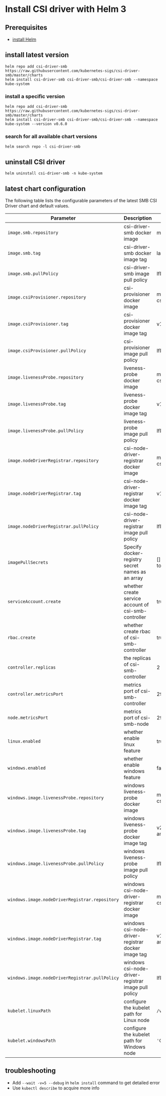 # Install CSI driver with Helm 3

## Prerequisites
 - [install Helm](https://helm.sh/docs/intro/quickstart/#install-helm)

## install latest version
```console
helm repo add csi-driver-smb https://raw.githubusercontent.com/kubernetes-sigs/csi-driver-smb/master/charts
helm install csi-driver-smb csi-driver-smb/csi-driver-smb --namespace kube-system
```

### install a specific version
```console
helm repo add csi-driver-smb https://raw.githubusercontent.com/kubernetes-sigs/csi-driver-smb/master/charts
helm install csi-driver-smb csi-driver-smb/csi-driver-smb --namespace kube-system --version v0.6.0
```

### search for all available chart versions
```console
helm search repo -l csi-driver-smb
```

## uninstall CSI driver
```console
helm uninstall csi-driver-smb -n kube-system
```

## latest chart configuration

The following table lists the configurable parameters of the latest SMB CSI Driver chart and default values.

| Parameter                                         | Description                                                | Default                                                           |
|---------------------------------------------------|------------------------------------------------------------|-------------------------------------------------------------------|
| `image.smb.repository`                            | csi-driver-smb docker image                                | mcr.microsoft.com/k8s/csi/smb-csi                                 |
| `image.smb.tag`                                   | csi-driver-smb docker image tag                            | latest                                                            |
| `image.smb.pullPolicy`                            | csi-driver-smb image pull policy                           | IfNotPresent                                                      |
| `image.csiProvisioner.repository`                 | csi-provisioner docker image                               | mcr.microsoft.com/oss/kubernetes-csi/csi-provisioner              |
| `image.csiProvisioner.tag`                        | csi-provisioner docker image tag                           | v1.4.0                                                            |
| `image.csiProvisioner.pullPolicy`                 | csi-provisioner image pull policy                          | IfNotPresent                                                      |
| `image.livenessProbe.repository`                  | liveness-probe docker image                                | mcr.microsoft.com/oss/kubernetes-csi/livenessprobe                |
| `image.livenessProbe.tag`                         | liveness-probe docker image tag                            | v1.1.0                                                            |
| `image.livenessProbe.pullPolicy`                  | liveness-probe image pull policy                           | IfNotPresent                                                      |
| `image.nodeDriverRegistrar.repository`            | csi-node-driver-registrar docker image                     | mcr.microsoft.com/oss/kubernetes-csi/csi-node-driver-registrar    |
| `image.nodeDriverRegistrar.tag`                   | csi-node-driver-registrar docker image tag                 | v1.2.0                                                            |
| `image.nodeDriverRegistrar.pullPolicy`            | csi-node-driver-registrar image pull policy                | IfNotPresent                                                      |
| `imagePullSecrets`                                | Specify docker-registry secret names as an array           | [] (does not add image pull secrets to deployed pods)             |
| `serviceAccount.create`                           | whether create service account of csi-smb-controller       | true                                                              |
| `rbac.create`                                     | whether create rbac of csi-smb-controller                  | true                                                              |
| `controller.replicas`                             | the replicas of csi-smb-controller                                  | 2                                                   |
| `controller.metricsPort`                          | metrics port of csi-smb-controller                   |29644                                               |
| `node.metricsPort`                                | metrics port of csi-smb-node                         |29645
| `linux.enabled`                                   | whether enable linux feature                               | true                                                              |
| `windows.enabled`                                 | whether enable windows feature                             | false                                                             |
| `windows.image.livenessProbe.repository`          | windows liveness-probe docker image                        | mcr.microsoft.com/oss/kubernetes-csi/livenessprobe                |
| `windows.image.livenessProbe.tag`                 | windows liveness-probe docker image tag                    | v2.0.1-alpha.1-windows-1809-amd64                                 |
| `windows.image.livenessProbe.pullPolicy`          | windows liveness-probe image pull policy                   | IfNotPresent                                                      |
| `windows.image.nodeDriverRegistrar.repository`    | windows csi-node-driver-registrar docker image             | mcr.microsoft.com/oss/kubernetes-csi/csi-node-driver-registrar    |
| `windows.image.nodeDriverRegistrar.tag`           | windows csi-node-driver-registrar docker image tag         | v1.2.1-alpha.1-windows-1809-amd64                                 |
| `windows.image.nodeDriverRegistrar.pullPolicy`    | windows csi-node-driver-registrar image pull policy        | IfNotPresent                                                      |
| `kubelet.linuxPath`                               | configure the kubelet path for Linux node                  | `/var/lib/kubelet`                                                |
| `kubelet.windowsPath`                             | configure the kubelet path for Windows node                | `'C:\var\lib\kubelet'`                                            |

## troubleshooting
 - Add `--wait -v=5 --debug` in `helm install` command to get detailed error
 - Use `kubectl describe` to acquire more info
